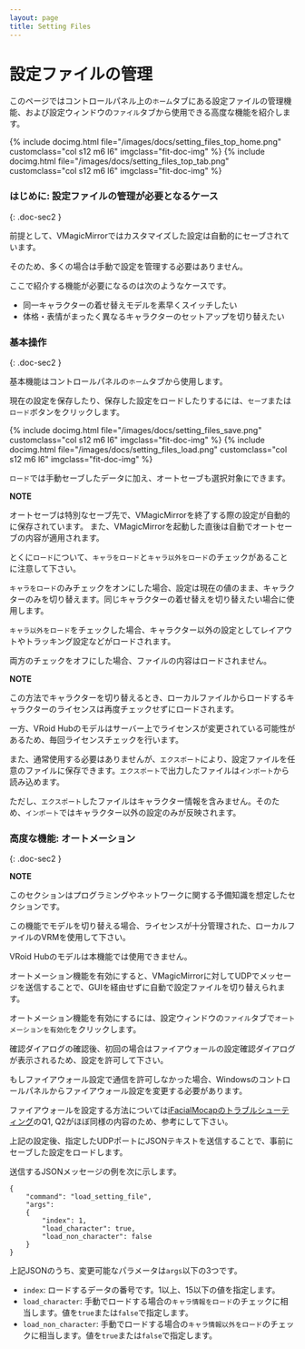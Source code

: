 ```yaml
---
layout: page
title: Setting Files
---
```


# 設定ファイルの管理

このページではコントロールパネル上の`ホーム`タブにある設定ファイルの管理機能、および設定ウィンドウの`ファイル`タブから使用できる高度な機能を紹介します。

<div class="row">
{% include docimg.html file="/images/docs/setting_files_top_home.png" customclass="col s12 m6 l6" imgclass="fit-doc-img" %}
{% include docimg.html file="/images/docs/setting_files_top_tab.png" customclass="col s12 m6 l6" imgclass="fit-doc-img" %}
</div>

### はじめに: 設定ファイルの管理が必要となるケース
{: .doc-sec2 }

前提として、VMagicMirrorではカスタマイズした設定は自動的にセーブされています。

そのため、多くの場合は手動で設定を管理する必要はありません。

ここで紹介する機能が必要になるのは次のようなケースです。

<div class="doc-ul" markdown="1">

- 同一キャラクターの着せ替えモデルを素早くスイッチしたい
- 体格・表情がまったく異なるキャラクターのセットアップを切り替えたい

</div>


### 基本操作
{: .doc-sec2 }

基本機能はコントロールパネルの`ホーム`タブから使用します。

現在の設定を保存したり、保存した設定をロードしたりするには、`セーブ`または`ロード`ボタンをクリックします。

<div class="row">
{% include docimg.html file="/images/docs/setting_files_save.png" customclass="col s12 m6 l6" imgclass="fit-doc-img" %}
{% include docimg.html file="/images/docs/setting_files_load.png" customclass="col s12 m6 l6" imgclass="fit-doc-img" %}
</div>

`ロード`では手動セーブしたデータに加え、オートセーブも選択対象にできます。

<div class="note-area" markdown="1">

**NOTE**

オートセーブは特別なセーブ先で、VMagicMirrorを終了する際の設定が自動的に保存されています。
また、VMagicMirrorを起動した直後は自動でオートセーブの内容が適用されます。

</div>

とくに`ロード`について、`キャラをロード`と`キャラ以外をロード`のチェックがあることに注意して下さい。

`キャラをロード`のみチェックをオンにした場合、設定は現在の値のまま、キャラクターのみを切り替えます。同じキャラクターの着せ替えを切り替えたい場合に使用します。

`キャラ以外をロード`をチェックした場合、キャラクター以外の設定としてレイアウトやトラッキング設定などがロードされます。

両方のチェックをオフにした場合、ファイルの内容はロードされません。

<div class="note-area" markdown="1">

**NOTE**

この方法でキャラクターを切り替えるとき、ローカルファイルからロードするキャラクターのライセンスは再度チェックせずにロードされます。

一方、VRoid Hubのモデルはサーバー上でライセンスが変更されている可能性があるため、毎回ライセンスチェックを行います。

</div>

また、通常使用する必要はありませんが、`エクスポート`により、設定ファイルを任意のファイルに保存できます。`エクスポート`で出力したファイルは`インポート`から読み込めます。

ただし、`エクスポート`したファイルはキャラクター情報を含みません。そのため、`インポート`ではキャラクター以外の設定のみが反映されます。


### 高度な機能: オートメーション
{: .doc-sec2 }

<div class="note-area" markdown="1">

**NOTE**

このセクションはプログラミングやネットワークに関する予備知識を想定したセクションです。

この機能でモデルを切り替える場合、ライセンスが十分管理された、ローカルファイルのVRMを使用して下さい。

VRoid Hubのモデルは本機能では使用できません。

</div>

オートメーション機能を有効にすると、VMagicMirrorに対してUDPでメッセージを送信することで、GUIを経由せずに自動で設定ファイルを切り替えられます。


オートメーション機能を有効にするには、設定ウィンドウの`ファイル`タブで`オートメーションを有効化`をクリックします。

確認ダイアログの確認後、初回の場合はファイアウォールの設定確認ダイアログが表示されるため、設定を許可して下さい。

もしファイアウォール設定で通信を許可しなかった場合、Windowsのコントロールパネルからファイアウォール設定を変更する必要があります。

ファイアウォールを設定する方法については[iFacialMocapのトラブルシューティング](./external_tracker_ifacialmocap#troubleshoot)のQ1, Q2がほぼ同様の内容のため、参考にして下さい。

上記の設定後、指定したUDPポートにJSONテキストを送信することで、事前にセーブした設定をロードします。

送信するJSONメッセージの例を次に示します。

```
{
    "command": "load_setting_file",
    "args": 
    {
        "index": 1,
        "load_character": true,
        "load_non_character": false
    }
}
```

上記JSONのうち、変更可能なパラメータは`args`以下の3つです。

<div class="doc-ul" markdown="1">

- `index`: ロードするデータの番号です。1以上、15以下の値を指定します。
- `load_character`: 手動でロードする場合の`キャラ情報をロード`のチェックに相当します。値を`true`または`false`で指定します。
- `load_non_character`: 手動でロードする場合の`キャラ情報以外をロード`のチェックに相当します。値を`true`または`false`で指定します。

</div>

